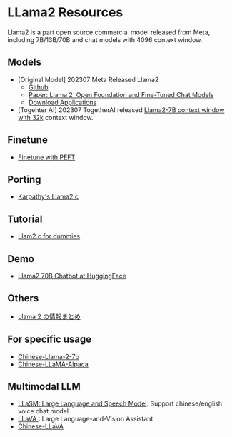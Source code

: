 # LLama2 Resources

Llama2 is a part open source commercial model released from Meta, including 7B/13B/70B and chat models with 4096 context window.

## Models
- [Original Model] 202307 Meta Released Llama2
    - [Github](https://github.com/facebookresearch/llama/blob/main/MODEL_CARD.md)
    - [Paper: Llama 2: Open Foundation and Fine-Tuned Chat Models](https://ai.meta.com/research/publications/llama-2-open-foundation-and-fine-tuned-chat-models/)
    - [Download Applications](https://ai.meta.com/resources/models-and-libraries/llama-downloads/)
- [Togehter AI] 202307 TogetherAI released [Llama2-7B context window with 32k](https://huggingface.co/togethercomputer/LLaMA-2-7B-32K) context window.

## Finetune
- [Finetune with PEFT](https://huggingface.co/blog/llama2?fbclid=IwAR2G3jtbsUMZCTNsYTuxKDJCC_S6SuyFBk8hs0y23TI2ndPHVZ33ZWNHfSc)

## Porting
- [Karpathy's Llama2.c](https://github.com/karpathy/llama2.c)

## Tutorial
- [Llam2.c for dummies](https://github.com/RahulSChand/llama2.c-for-dummies)

## Demo
- [Llama2 70B Chatbot at HuggingFace](https://huggingface.co/spaces/ysharma/Explore_llamav2_with_TGI)


## Others
- [Llama 2 の情報まとめ](https://note.com/npaka/n/ncc6c32fcfd38)

## For specific usage
- [Chinese-Llama-2-7b](https://github.com/LinkSoul-AI/Chinese-Llama-2-7b)
- [Chinese-LLaMA-Alpaca](https://github.com/ymcui/Chinese-LLaMA-Alpaca)

## Multimodal LLM
- [LLaSM: Large Language and Speech Model](https://github.com/LinkSoul-AI/LLaSM): Support chinese/english voice chat model
- [LLaVA ](https://github.com/haotian-liu/LLaVA): Large Language-and-Vision Assistant 
- [Chinese-LLaVA](https://github.com/LinkSoul-AI/Chinese-LLaVA)